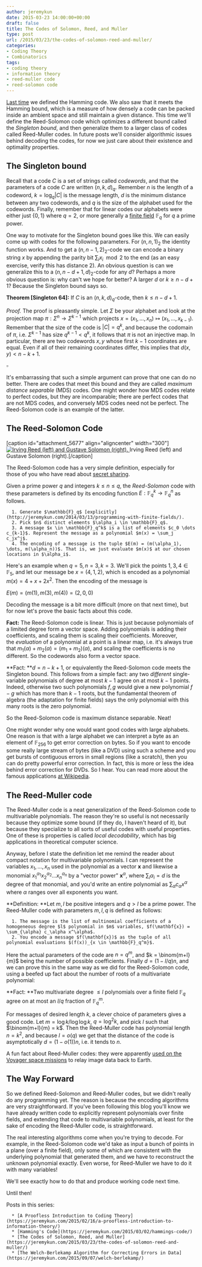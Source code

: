 ```yaml
---
author: jeremykun
date: 2015-03-23 14:00:00+00:00
draft: false
title: The Codes of Solomon, Reed, and Muller
type: post
url: /2015/03/23/the-codes-of-solomon-reed-and-muller/
categories:
- Coding Theory
- Combinatorics
tags:
- coding theory
- information theory
- reed-muller code
- reed-solomon code
---
```


[Last time](http://jeremykun.com/2015/03/02/hammings-code/) we defined the Hamming code. We also saw that it meets the Hamming bound, which is a measure of how densely a code can be packed inside an ambient space and still maintain a given distance. This time we'll define the Reed-Solomon code which optimizes a different bound called the _Singleton bound_, and then generalize them to a larger class of codes called Reed-Muller codes. In future posts we'll consider algorithmic issues behind decoding the codes, for now we just care about their existence and optimality properties.

## The Singleton bound

Recall that a code $C$ is a set of strings called _codewords_, and that the parameters of a code $C$ are written $(n,k,d)_q$. Remember $n$ is the length of a codeword, $k = \log_q |C|$ is the message length, $d$ is the minimum distance between any two codewords, and $q$ is the size of the alphabet used for the codewords. Finally, remember that for linear codes our alphabets were either just $\{ 0,1 \}$ where $q=2$, or more generally a [finite field](http://jeremykun.com/2014/02/26/finite-fields-a-primer/) $\mathbb{F}_q$ for $q$ a prime power.

One way to motivate for the Singleton bound goes like this. We can easily come up with codes for the following parameters. For $(n,n,1)_2$ the identity function works. And to get a $(n,n-1,2)_2$-code we can encode a binary string $x$ by appending the parity bit $\sum_i x_i \mod 2$ to the end (as an easy exercise, verify this has distance 2). An obvious question is can we generalize this to a $(n, n-d+1, d)_2$-code for any $d$? Perhaps a more obvious question is: why can't we hope for better? A larger $d$ or $k \geq n-d+1$? Because the Singleton bound says so.

**Theorem [Singleton 64]:** If $C$ is an $(n,k,d)_q$-code, then $k \leq n-d+1$.

_Proof._ The proof is pleasantly simple. Let $\Sigma$ be your alphabet and look at the projection map $\pi : \Sigma^n \to \Sigma^{k-1}$ which projects $x = (x_1, \dots, x_n) \mapsto (x_1, \dots, x_{k-1})$. Remember that the size of the code is $|C| = q^k$, and because the codomain of $\pi,$ i.e. $\Sigma^{k-1}$ has size $q^{k-1} < q^k$, it follows that $\pi$ is not an injective map. In particular, there are two codewords $x,y$ whose first $k-1$ coordinates are equal. Even if all of their remaining coordinates differ, this implies that $d(x,y) < n-k+1$.

$\square$

It's embarrassing that such a simple argument can prove that one can do no better. There are codes that meet this bound and they are called _maximum distance separable_ (MDS) codes. One might wonder how MDS codes relate to perfect codes, but they are incomparable; there are perfect codes that are not MDS codes, and conversely MDS codes need not be perfect. The Reed-Solomon code is an example of the latter.

## The Reed-Solomon Code

[caption id="attachment_5677" align="aligncenter" width="300"][![Irving Reed (left) and Gustave Solomon (right).](https://jeremykun.files.wordpress.com/2015/03/rs.jpg)
](https://jeremykun.files.wordpress.com/2015/03/rs.jpg) Irving Reed (left) and Gustave Solomon (right).[/caption]

The Reed-Solomon code has a very simple definition, especially for those of you who have read about [secret sharing](http://jeremykun.com/2014/06/23/the-mathematics-of-secret-sharing/).

Given a prime power $q$ and integers $k \leq n \leq q$, the _Reed-Solomon_ code with these parameters is defined by its encoding function $E: \mathbb{F}_q^k \to \mathbb{F}_q^n$ as follows.

	  1. Generate $\mathbb{F}_q$ [explicitly](http://jeremykun.com/2014/03/13/programming-with-finite-fields/).
	  2. Pick $n$ distinct elements $\alpha_i \in \mathbb{F}_q$.
	  3. A message $x \in \mathbb{F}_q^k$ is a list of elements $c_0 \dots c_{k-1}$. Represent the message as a polynomial $m(x) = \sum_j c_jx^j$.
	  4. The encoding of a message is the tuple $E(m) = (m(\alpha_1), \dots, m(\alpha_n))$. That is, we just evaluate $m(x)$ at our chosen locations in $\alpha_i$.

Here's an example when $q=5, n=3, k=3$. We'll pick the points $1,3,4 \in \mathbb{F}_5$, and let our message be $x = (4,1,2)$, which is encoded as a polynomial $m(x) = 4 + x + 2x^2$. Then the encoding of the message is

$\displaystyle E(m) = (m(1), m(3), m(4)) = (2, 0, 0)$

Decoding the message is a bit more difficult (more on that next time), but for now let's prove the basic facts about this code.

**Fact:** The Reed-Solomon code is linear. This is just because polynomials of a limited degree form a vector space. Adding polynomials is adding their coefficients, and scaling them is scaling their coefficients. Moreover, the _evaluation_ of a polynomial at a point is a linear map, i.e. it's always true that $m_1(\alpha) + m_2(\alpha) = (m_1 + m_2)(\alpha)$, and scaling the coefficients is no different. So the codewords also form a vector space.

**Fact: **$d = n - k + 1$, or equivalently the Reed-Solomon code meets the Singleton bound. This follows from a simple fact: any two _different_ single-variable polynomials of degree at most $k-1$ agree on at most $k-1$ points. Indeed, otherwise two such polynomials $f,g$ would give a new polynomial $f-g$ which has more than $k-1$ roots, but the fundamental theorem of algebra (the adaptation for finite fields) says the only polynomial with this many roots is the zero polynomial.

So the Reed-Solomon code is maximum distance separable. Neat!

One might wonder why one would want good codes with large alphabets. One reason is that with a large alphabet we can interpret a byte as an element of $\mathbb{F}_{256}$ to get error correction on bytes. So if you want to encode some really large stream of bytes (like a DVD) using such a scheme and you get bursts of contiguous errors in small regions (like a scratch), then you can do pretty powerful error correction. In fact, this is more or less the idea behind error correction for DVDs. So I hear. You can read more about the famous applications [at Wikipedia](http://en.wikipedia.org/wiki/Reed%E2%80%93Solomon_error_correction#Applications).

## The Reed-Muller code

The Reed-Muller code is a neat generalization of the Reed-Solomon code to multivariable polynomials. The reason they're so useful is not necessarily because they optimize some bound (if they do, I haven't heard of it), but because they specialize to all sorts of useful codes with useful properties. One of these is properties is called _local decodability_, which has big applications in theoretical computer science.

Anyway, before I state the definition let me remind the reader about compact notation for multivariable polynomials. I can represent the variables $x_1, \dots, x_n$ used in the polynomial as a vector $\mathbf{x}$ and likewise a monomial $x_1^{\alpha_1} x_2^{\alpha_2} \dots x_n^{\alpha_n}$ by a "vector power" $\mathbf{x}^\alpha$, where $\sum_i \alpha_i = d$ is the degree of that monomial, and you'd write an entire polynomial as $\sum_\alpha c_\alpha x^{\alpha}$ where $\alpha$ ranges over all exponents you want.

**Definition: **Let $m, l$ be positive integers and $q > l$ be a prime power. The Reed-Muller code with parameters $m,l,q$ is defined as follows:

	  1. The message is the list of multinomial coefficients of a homogeneous degree $l$ polynomial in $m$ variables, $f(\mathbf{x}) = \sum_{\alpha} c_\alpha x^\alpha$.
	  2. You encode a message $f(\mathbf{x})$ as the tuple of all polynomial evaluations $(f(x))_{x \in \mathbb{F}_q^m}$.

Here the actual parameters of the code are $n=q^m$, and $k = \binom{m+l}{m}$ being the number of possible coefficients. Finally $d = (1 - l/q)n$, and we can prove this in the same way as we did for the Reed-Solomon code, using a beefed up fact about the number of roots of a multivariate polynomial:

**Fact: **Two multivariate degree $\leq l$ polynomials over a finite field $\mathbb{F}_q$ agree on at most an $l/q$ fraction of $\mathbb{F}_q^m$.

For messages of desired length $k$, a clever choice of parameters gives a good code. Let $m = \log k / \log \log k$, $q = \log^2 k$, and pick $l$ such that $\binom{m+l}{m} = k$. Then the Reed-Muller code has polynomial length $n = k^2$, and because $l = o(q)$ we get that the distance of the code is asymptotically $d = (1-o(1))n$, i.e. it tends to $n$.

A fun fact about Reed-Muller codes: they were apparently [used on the Voyager space missions](http://space.stackexchange.com/questions/2053/how-was-magnetic-tape-decay-prevented-in-voyager-1) to relay image data back to Earth.

## The Way Forward

So we defined Reed-Solomon and Reed-Muller codes, but we didn't really do any programming yet. The reason is because the encoding algorithms are very straightforward. If you've been following this blog you'll know we have already written code to explicitly represent polynomials over finite fields, and extending that code to multivariable polynomials, at least for the sake of encoding the Reed-Muller code, is straightforward.

The real interesting algorithms come when you're trying to decode. For example, in the Reed-Solomon code we'd take as input a bunch of points in a plane (over a finite field), only some of which are consistent with the underlying polynomial that generated them, and we have to reconstruct the unknown polynomial exactly. Even worse, for Reed-Muller we have to do it with many variables!

We'll see exactly how to do that and produce working code next time.

Until then!

Posts in this series:

	  * [A Proofless Introduction to Coding Theory](https://jeremykun.com/2015/02/16/a-proofless-introduction-to-information-theory/)
	  * [Hamming's Code](https://jeremykun.com/2015/03/02/hammings-code/)
	  * [The Codes of Solomon, Reed, and Muller](https://jeremykun.com/2015/03/23/the-codes-of-solomon-reed-and-muller/)
	  * [The Welch-Berlekamp Algorithm for Correcting Errors in Data](https://jeremykun.com/2015/09/07/welch-berlekamp/)

